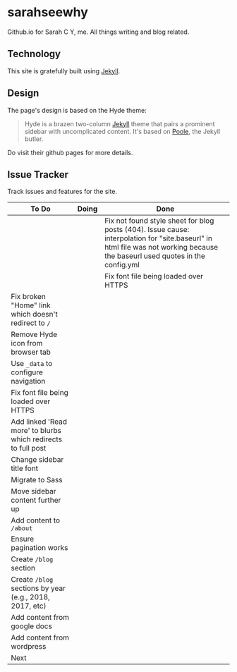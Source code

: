 # sarahseewhy

Github.io for Sarah C Y, me. All things writing and blog related.

## Technology 
This site is gratefully built using [Jekyll](https://jekyllrb.com/docs/github-pages/). 

## Design
The page's design is based on the Hyde theme:

> Hyde is a brazen two-column [Jekyll](http://jekyllrb.com) theme that pairs a prominent sidebar with uncomplicated content. It's based on [Poole](http://getpoole.com), the Jekyll butler.

Do visit their github pages for more details.

## Issue Tracker

Track issues and features for the site.

| To Do | Doing | Done|
|---------|-------|-----|
|  | | Fix not found style sheet for blog posts (404). Issue cause: interpolation for "site.baseurl" in html file was not working because the baseurl used quotes in the config.yml |
|  | | Fix font file being loaded over HTTPS |
| Fix broken "Home" link which doesn't redirect to `/`  | | |
| Remove Hyde icon from browser tab  | | |
| Use `_data` to configure navigation  | | |
| Fix font file being loaded over HTTPS  | | |
| Add linked 'Read more' to blurbs which redirects to full post | | |
| Change sidebar title font  | | |
| Migrate to Sass  | | |
| Move sidebar content further up  | | |
| Add content to `/about`  | | |
| Ensure pagination works  | | |
| Create `/blog` section | | |
| Create `/blog` sections by year (e.g., 2018, 2017, etc) | | |
| Add content from google docs | | |
| Add content from wordpress | | |
| Next | | |
